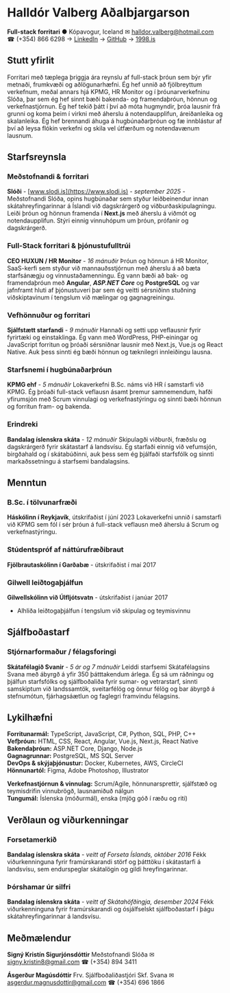 # Halldór Valberg Aðalbjargarson

**Full-stack forritari**
● Kópavogur, Iceland
✉ <halldor.valberg@hotmail.com>
☎ (+354) 866 6298
→ [LinkedIn](https://www.linkedin.com/in/halldor-valberg/) → [GitHub](https://github.com/halldorvalberg) → [1998.is](https://1998.is)

## Stutt yfirlit

Forritari með tæplega þriggja ára reynslu af full-stack þróun sem býr yfir metnaði, frumkvæði og aðlögunarhæfni. Ég hef unnið að fjölbreyttum verkefnum, meðal annars hjá KPMG, HR Monitor og í þróunarverkefninu Slóða, þar sem ég hef sinnt bæði bakenda- og framendaþróun, hönnun og verkefnastjórnun. Ég hef tekið þátt í því að móta hugmyndir, þróa lausnir frá grunni og koma þeim í virkni með áherslu á notendaupplifun, áreiðanleika og skalanleika. Ég hef brennandi áhuga á hugbúnaðarþróun og fæ innblástur af því að leysa flókin verkefni og skila vel útfærðum og notendavænum lausnum.

## Starfsreynsla

### Meðstofnandi & forritari

**Slóði** - [www.slodi.is](https://www.slodi.is) - _september 2025 -_
Meðstofnandi Slóða, opins hugbúnaðar sem styður leiðbeinendur innan skátahreyfingarinnar á Íslandi við dagskrárgerð og viðburðaskipulagningu. Leiði þróun og hönnun framenda í **Next.js** með áherslu á viðmót og notendaupplifun. Stýri einnig vinnuhópum um þróun, prófanir og dagskrárgerð.

### Full-Stack forritari & þjónustufulltrúi

**CEO HUXUN / HR Monitor** - _16 mánuðir_
Þróun og hönnun á HR Monitor, SaaS-kerfi sem styður við mannauðsstjórnun með áherslu á að bæta starfsánægju og vinnustaðamenningu. Ég vann bæði að bak- og framendaþróun með **Angular**, **_ASP.NET Core_** og **PostgreSQL** og var jafnframt hluti af þjónustuveri þar sem ég veitti sérsniðinn stuðning viðskiptavinum í tengslum við mælingar og gagnagreiningu.

### Vefhönnuður og forritari

**Sjálfstætt starfandi** - _9 mánuðir_
Hannaði og setti upp veflausnir fyrir fyrirtæki og einstaklinga. Ég vann með WordPress, PHP-einingar og JavaScript forritun og þróaði sérsniðnar lausnir með Next.js, Vue.js og React Native. Auk þess sinnti ég bæði hönnun og tæknilegri innleiðingu lausna.

### Starfsnemi í hugbúnaðarþróun

**KPMG ehf** - _5 mánuðir_
Lokaverkefni B.Sc. náms við HR í samstarfi við KPMG. Ég þróaði full-stack veflausn ásamt þremur samnemendum, hafði yfirumsjón með Scrum vinnulagi og verkefnastýringu og sinnti bæði hönnun og forritun fram- og bakenda.

### Erindreki

**Bandalag íslenskra skáta** - _12 mánuðir_
Skipulagði viðburði, fræðslu og dagskrárgerð fyrir skátastarf á landsvísu. Ég starfaði einnig við vefumsjón, birgðahald og í skátabúðinni, auk þess sem ég þjálfaði starfsfólk og sinnti markaðssetningu á starfsemi bandalagsins.

<div style="page-break-before: always;"></div>

## Menntun

### B.Sc. í tölvunarfræði

**Háskólinn í Reykjavík**, útskrifaðist í júní 2023
Lokaverkefni unnið í samstarfi við KPMG sem fól í sér þróun á full-stack veflausn með áherslu á Scrum og verkefnastýringu.

### Stúdentspróf af náttúrufræðibraut

**Fjölbrautaskólinn í Garðabæ** - útskrifaðist í maí 2017

### Gilwell leiðtogaþjálfun

**Gilwellskólinn við Úlfljótsvatn** - útskrifaðist í janúar 2017

- Alhliða leiðtogaþjálfun í tengslum við skipulag og teymisvinnu

## Sjálfboðastarf

### Stjórnarformaður / félagsforingi

**Skátafélagið Svanir** - _5 ár og 7 mánuðir_
Leiddi starfsemi Skátafélagsins Svana með ábyrgð á yfir 350 þátttakendum árlega. Ég sá um ráðningu og þjálfun starfsfólks og sjálfboðaliða fyrir sumar- og vetrarstarf, sinnti samskiptum við landssamtök, sveitarfélög og önnur félög og bar ábyrgð á stefnumótun, fjárhagsáætlun og faglegri framvindu félagsins.

## Lykilhæfni

**Forritunarmál:** TypeScript, JavaScript, C#, Python, SQL, PHP, C++  
**Vefþróun:** HTML, CSS, React, Angular, Vue.js, Next.js, React Native  
**Bakendaþróun:** ASP.NET Core, Django, Node.js  
**Gagnagrunnar:** PostgreSQL, MS SQL Server  
**DevOps & skýjaþjónustur:** Docker, Kubernetes, AWS, CircleCI  
**Hönnunartól:** Figma, Adobe Photoshop, Illustrator

**Verkefnastjórnun & vinnulag:** Scrum/Agile, hönnunarsprettir, sjálfstæð og teymisdrifin vinnubrögð, lausnamiðuð nálgun  
**Tungumál:** Íslenska (móðurmál), enska (mjög góð í ræðu og riti)

## Verðlaun og viðurkenningar

### Forsetamerkið

**Bandalag íslenskra skáta** - _veitt af Forseta Íslands, október 2016_
Fékk viðurkenninguna fyrir framúrskarandi störf og þátttöku í skátastarfi á landsvísu, sem endurspeglar skátalögin og gildi hreyfingarinnar.

### Þórshamar úr silfri

**Bandalag íslenskra skáta** - _veitt af Skátahöfðingja, desember 2024_
Fékk viðurkenninguna fyrir framúrskarandi og ósjálfselskt sjálfboðastarf í þágu skátahreyfingarinnar á landsvísu.

## Meðmælendur

**Signý Kristín Sigurjónsdóttir**
Meðstofnandi Slóða
✉ <signy.kristin8@gmail.com>
☎ (+354) 894 3411

**Ásgerður Magúsdóttir**
Frv. Sjálfboðaliðastjóri Skf. Svana
✉ <asgerdur.magnusdottir@gmail.com>
☎ (+354) 696 1866
